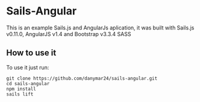 # Sails-Angular

This is an example Sails.js and AngularJs aplication, it was built with Sails.js v0.11.0, AngularJS v1.4 and Bootstrap v3.3.4 SASS

## How to use it

To use it just run:

    git clone https://github.com/danymar24/sails-angular.git
    cd sails-angular
    npm install
    sails lift
